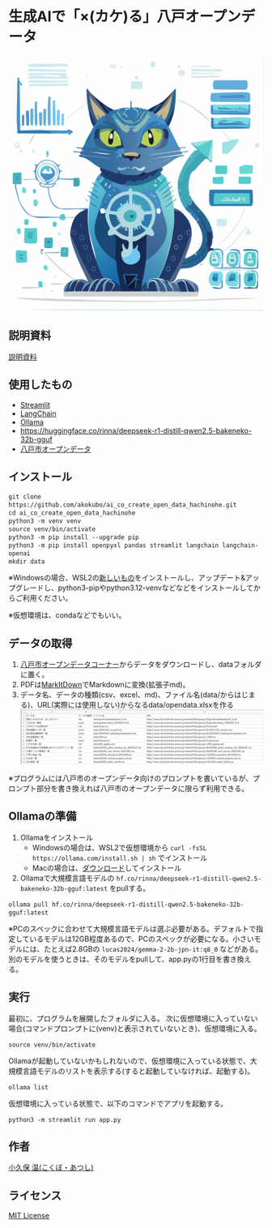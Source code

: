# 生成AIで「×(カケ)る」八戸オープンデータ

![生成AIで「×(カケ)る」八戸オープンデータ](images/ai_co_create_open_data_hachinohe.png)

## 説明資料
[説明資料](https://github.com/akokubo/ai_co_create_open_data_hachinohe/blob/main/docs/ai_co_create_open_data_hachinohe.pdf)

## 使用したもの
* [Streamlit](https://streamlit.io/)
* [LangChain](https://www.langchain.com/)
* [Ollama](https://ollama.com/)
* https://huggingface.co/rinna/deepseek-r1-distill-qwen2.5-bakeneko-32b-gguf
* [八戸市オープンデータ](https://www.city.hachinohe.aomori.jp/gyoseijoho/tokeijoho/opendata/)

## インストール
```
git clone https://github.com/akokubo/ai_co_create_open_data_hachinohe.git
cd ai_co_create_open_data_hachinohe
python3 -m venv venv
source venv/bin/activate
python3 -m pip install --upgrade pip
python3 -m pip install openpyxl pandas streamlit langchain langchain-openai
mkdir data
```
※Windowsの場合、WSL2の[新しいもの](https://github.com/microsoft/WSL/releases/)をインストールし、アップデート&アップグレードし、python3-pipやpython3.12-venvなどなどをインストールしてからご利用ください。

※仮想環境は、condaなどでもいい。

## データの取得
1. [八戸市オープンデータコーナー](https://www.city.hachinohe.aomori.jp/soshikikarasagasu/johosystemka/tokeijoho/1/1495.html)からデータをダウンロードし、dataフォルダに置く。
2. PDFは[MarkItDown](https://github.com/microsoft/markitdown)でMarkdownに変換(拡張子md)。
3. データ名、データの種類(csv、excel、md)、ファイル名(data/からはじまる)、URL(実際には使用しない)からなるdata/opendata.xlsxを作る
![data/opendata.xlsxの例](images/opendata.xlsx.png)

※プログラムには八戸市のオープンデータ向けのプロンプトを書いているが、プロンプト部分を書き換えれば八戸市のオープンデータに限らず利用できる。

## Ollamaの準備
1. Ollamaをインストール
   - Windowsの場合は、WSL2で仮想環境から `curl -fsSL https://ollama.com/install.sh | sh` でインストール
   - Macの場合は、[ダウンロード](https://ollama.com/download/windows)してインストール
2. Ollamaで大規模言語モデルの `hf.co/rinna/deepseek-r1-distill-qwen2.5-bakeneko-32b-gguf:latest` をpullする。
```
ollama pull hf.co/rinna/deepseek-r1-distill-qwen2.5-bakeneko-32b-gguf:latest
```
※PCのスペックに合わせて大規模言語モデルは選ぶ必要がある。デフォルトで指定しているモデルは12GB程度あるので、PCのスペックが必要になる。小さいモデルには、たとえば2.8GBの `lucas2024/gemma-2-2b-jpn-it:q8_0` などがある。別のモデルを使うときは、そのモデルをpullして、app.pyの1行目を書き換える。

## 実行
最初に、プログラムを展開したフォルダに入る。
次に仮想環境に入っていない場合(コマンドプロンプトに(venv)と表示されていないとき)、仮想環境に入る。
```
source venv/bin/activate
```

Ollamaが起動していないかもしれないので、仮想環境に入っている状態で、大規模言語モデルのリストを表示する(すると起動していなければ、起動する)。
```
ollama list
```

仮想環境に入っている状態で、以下のコマンドでアプリを起動する。
```
python3 -m streamlit run app.py
```

## 作者
[小久保 温(こくぼ・あつし)](https://akokubo.github.io/)

## ライセンス
[MIT License](LICENSE)
